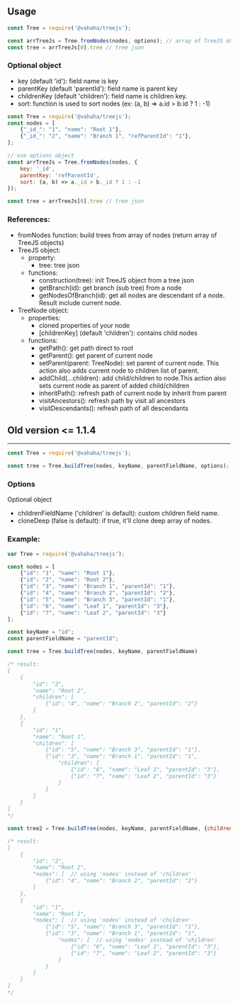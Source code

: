 ## Usage
```js
const Tree = require('@vahaha/treejs');

const arrTreeJs = Tree.fromNodes(nodes, options); // array of TreeJS objects
const tree = arrTreeJs[0].tree // tree json
```

### Optional object
- key (default 'id'): field name is key
- parentKey (default 'parentId'): field name is parent key
- childrenKey (default 'children'): field name is children key.
- sort: function is used to sort nodes (ex: (a, b) => a.id > b.id ? 1 : -1)
```js
const Tree = require('@vahaha/treejs');
const nodes = [
    {"_id_": "1", "name": "Root 1"},
    {"_id_": "2", "name": "Branch 1", "refParentId": "1"},
];

// use options object
const arrTreeJs = Tree.fromNodes(nodes, {
    key: '_id',
    parentKey: 'refParentId',
    sort: (a, b) => a._id > b._id ? 1 : -1 
});

const tree = arrTreeJs[0].tree // tree json
```
### References:
- fromNodes function: build trees from array of nodes (return array of TreeJS objects)
- TreeJS object:
  - property:
    - tree: tree json
  - functions:
    - construction(tree): init TreeJS object from a tree json
    - getBranch(id): get branch (sub tree) from a node
    - getNodesOfBranch(id): get all nodes are descendant of a node. Result include current node.
- TreeNode object:
  - properties:
    - cloned properties of your node
    - [childrenKey] (default 'children'): contains child nodes
  - functions:
    - getPath(): get path direct to root
    - getParent(): get parent of current node
    - setParent(parent: TreeNode): set parent of current node. This action also adds current node to children list of parent.
    - addChild(...children): add child/children to node.This action also sets current node as parent of added child/children
    - inheritPath(): refresh path of current node by inherit from parent
    - visitAncestors(): refresh path by visit all ancestors
    - visitDescendants(): refresh path of all descendants

## Old version <= 1.1.4
---
```js
const Tree = require('@vahaha/treejs');

const tree = Tree.buildTree(nodes, keyName, parentFieldName, options);
```

### Options

Optional object
- childrenFieldName ('children' is default): custom children field name.
- cloneDeep (false is default): if true, it'll clone deep array of nodes.

### Example:
```js
var Tree = require('@vahaha/treejs');

const nodes = [
    {"id": "1", "name": "Root 1"},
    {"id": "2", "name": "Root 2"},
    {"id": "3", "name": "Branch 1", "parentId": "1"},
    {"id": "4", "name": "Branch 2", "parentId": "2"},
    {"id": "5", "name": "Branch 3", "parentId": "1"},
    {"id": "6", "name": "Leaf 1", "parentId": "3"},
    {"id": "7", "name": "Leaf 2", "parentId": "3"}
];

const keyName = "id";
const parentFieldName = "parentId";

const tree = Tree.buildTree(nodes, keyName, parentFieldName)

/* result:
[
    {
        "id": "2",
        "name": "Root 2",
        "children": [
            {"id": "4", "name": "Branch 2", "parentId": "2"}
        ]
    },
    {
        "id": "1",
        "name": "Root 1",
        "children": [
            {"id": "5", "name": "Branch 3", "parentId": "1"},
            {"id": "3", "name": "Branch 1", "parentId": "1",
                "children": [
                    {"id": "6", "name": "Leaf 1", "parentId": "3"},
                    {"id": "7", "name": "Leaf 2", "parentId": "3"}
                ]
            }
        ]
    }
]
*/

const tree2 = Tree.buildTree(nodes, keyName, parentFieldName, {childrenFieldName: 'nodes'})

/* result:
[
    {
        "id": "2",
        "name": "Root 2",
        "nodes": [  // using 'nodes' instead of 'children'
            {"id": "4", "name": "Branch 2", "parentId": "2"}
        ]
    },
    {
        "id": "1",
        "name": "Root 1",
        "nodes": [  // using 'nodes' instead of 'children'
            {"id": "5", "name": "Branch 3", "parentId": "1"},
            {"id": "3", "name": "Branch 1", "parentId": "1",
                "nodes": [  // using 'nodes' instead of 'children'
                    {"id": "6", "name": "Leaf 1", "parentId": "3"},
                    {"id": "7", "name": "Leaf 2", "parentId": "3"}
                ]
            }
        ]
    }
]
*/
```